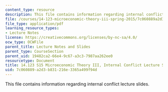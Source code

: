 ```yaml
---
content_type: resource
description: This file contains information regarding internal conflict lecture slides.
file: /courses/14-123-microeconomic-theory-iii-spring-2015/7c060889a2d3b831216e3365a499f94d_MIT14_123S15_conflict.pdf
file_type: application/pdf
learning_resource_types:
- Lecture Notes
license: https://creativecommons.org/licenses/by-nc-sa/4.0/
ocw_type: OCWFile
parent_title: Lecture Notes and Slides
parent_type: CourseSection
parent_uid: 19482ca2-66e4-9c67-a3c3-7987aa262ee0
resourcetype: Document
title: 14.123 S15 Microeconomic Theory III, Internal Conflict Lecture Slides
uid: 7c060889-a2d3-b831-216e-3365a499f94d
---
```

This file contains information regarding internal conflict lecture slides.